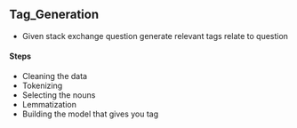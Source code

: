 ## Tag_Generation
* Given stack exchange question generate relevant tags relate to question

#### Steps
* Cleaning the data     
* Tokenizing
* Selecting the nouns
* Lemmatization
* Building the model that gives you tag
         
